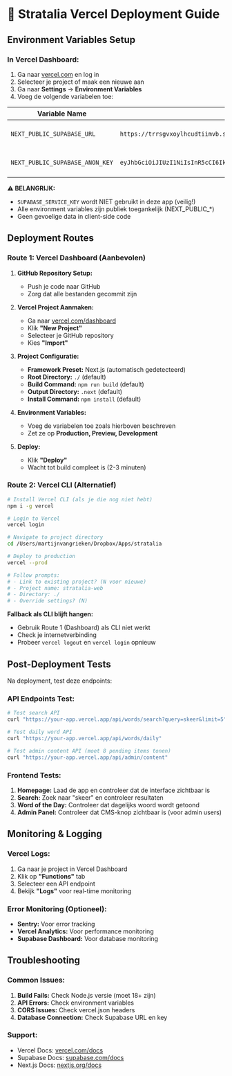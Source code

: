 # 🚀 Stratalia Vercel Deployment Guide

## Environment Variables Setup

### In Vercel Dashboard:
1. Ga naar [vercel.com](https://vercel.com) en log in
2. Selecteer je project of maak een nieuwe aan
3. Ga naar **Settings** → **Environment Variables**
4. Voeg de volgende variabelen toe:

| Variable Name | Value | Environment |
|---------------|-------|-------------|
| `NEXT_PUBLIC_SUPABASE_URL` | `https://trrsgvxoylhcudtiimvb.supabase.co` | Production, Preview, Development |
| `NEXT_PUBLIC_SUPABASE_ANON_KEY` | `eyJhbGciOiJIUzI1NiIsInR5cCI6IkpXVCJ9.eyJpc3MiOiJzdXBhYmFzZSIsInJlZiI6InRycnNndnhveWxoY3VkdGlpbXZiIiwicm9sZSI6ImFub24iLCJpYXQiOjE3NTYxOTQ3OTIsImV4cCI6MjA3MTc3MDc5Mn0.PG4cDu5UVUwE4Kp7NejdTcxdJDypkpdpQSO97Ipl8kQ` | Production, Preview, Development |

**⚠️ BELANGRIJK:** 
- `SUPABASE_SERVICE_KEY` wordt NIET gebruikt in deze app (veilig!)
- Alle environment variables zijn publiek toegankelijk (NEXT_PUBLIC_*)
- Geen gevoelige data in client-side code

## Deployment Routes

### Route 1: Vercel Dashboard (Aanbevolen)

1. **GitHub Repository Setup:**
   - Push je code naar GitHub
   - Zorg dat alle bestanden gecommit zijn

2. **Vercel Project Aanmaken:**
   - Ga naar [vercel.com/dashboard](https://vercel.com/dashboard)
   - Klik **"New Project"**
   - Selecteer je GitHub repository
   - Kies **"Import"**

3. **Project Configuratie:**
   - **Framework Preset:** Next.js (automatisch gedetecteerd)
   - **Root Directory:** `./` (default)
   - **Build Command:** `npm run build` (default)
   - **Output Directory:** `.next` (default)
   - **Install Command:** `npm install` (default)

4. **Environment Variables:**
   - Voeg de variabelen toe zoals hierboven beschreven
   - Zet ze op **Production, Preview, Development**

5. **Deploy:**
   - Klik **"Deploy"**
   - Wacht tot build compleet is (2-3 minuten)

### Route 2: Vercel CLI (Alternatief)

```bash
# Install Vercel CLI (als je die nog niet hebt)
npm i -g vercel

# Login to Vercel
vercel login

# Navigate to project directory
cd /Users/martijnvangrieken/Dropbox/Apps/stratalia

# Deploy to production
vercel --prod

# Follow prompts:
# - Link to existing project? (N voor nieuwe)
# - Project name: stratalia-web
# - Directory: ./
# - Override settings? (N)
```

**Fallback als CLI blijft hangen:**
- Gebruik Route 1 (Dashboard) als CLI niet werkt
- Check je internetverbinding
- Probeer `vercel logout` en `vercel login` opnieuw

## Post-Deployment Tests

Na deployment, test deze endpoints:

### API Endpoints Test:
```bash
# Test search API
curl "https://your-app.vercel.app/api/words/search?query=skeer&limit=5"

# Test daily word API
curl "https://your-app.vercel.app/api/words/daily"

# Test admin content API (moet 8 pending items tonen)
curl "https://your-app.vercel.app/api/admin/content"
```

### Frontend Tests:
1. **Homepage:** Laad de app en controleer dat de interface zichtbaar is
2. **Search:** Zoek naar "skeer" en controleer resultaten
3. **Word of the Day:** Controleer dat dagelijks woord wordt getoond
4. **Admin Panel:** Controleer dat CMS-knop zichtbaar is (voor admin users)

## Monitoring & Logging

### Vercel Logs:
1. Ga naar je project in Vercel Dashboard
2. Klik op **"Functions"** tab
3. Selecteer een API endpoint
4. Bekijk **"Logs"** voor real-time monitoring

### Error Monitoring (Optioneel):
- **Sentry:** Voor error tracking
- **Vercel Analytics:** Voor performance monitoring
- **Supabase Dashboard:** Voor database monitoring

## Troubleshooting

### Common Issues:
1. **Build Fails:** Check Node.js versie (moet 18+ zijn)
2. **API Errors:** Check environment variables
3. **CORS Issues:** Check vercel.json headers
4. **Database Connection:** Check Supabase URL en key

### Support:
- Vercel Docs: [vercel.com/docs](https://vercel.com/docs)
- Supabase Docs: [supabase.com/docs](https://supabase.com/docs)
- Next.js Docs: [nextjs.org/docs](https://nextjs.org/docs)
